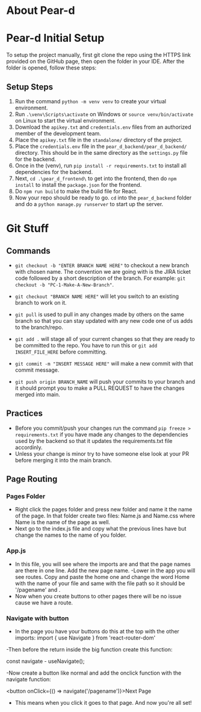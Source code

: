 # About Pear-d

# Pear-d Initial Setup
To setup the project manually, first git clone the repo using the HTTPS link provided on the GitHub page, then open the folder in your IDE. After the folder is opened, follow these steps:

## Setup Steps
1. Run the command ```python -m venv venv``` to create your virtual environment.
2. Run ```.\venv\Scripts\activate``` on Windows or ```source venv/bin/activate``` on Linux to start the virtual environment.
3. Download the ```apikey.txt``` and ```credentials.env``` files from an authorized member of the development team.
4. Place the ```apikey.txt``` file in the ```standalone/``` directory of the project.
5. Place the ```credentials.env``` file in the ```pear_d_backend/pear_d_backend/``` directory. This should be in the same directory as the ```settings.py``` file for the backend.
4. Once in the (venv), run ```pip install -r requirements.txt``` to install all dependencies for the backend.
5. Next, ```cd .\pear_d_frontend\``` to get into the frontend, then do ```npm install``` to install the ```package.json``` for the frontend.
6. Do ```npm run build``` to make the build file for React. 
7. Now your repo should be ready to go. ```cd``` into the ```pear_d_backend``` folder and do a ```python manage.py runserver``` to start up the server.

# Git Stuff
## Commands
- ```git checkout -b "ENTER BRANCH NAME HERE"``` to checkout a new branch with chosen name. The convention we are going with is the JIRA ticket code followed by a short description of the branch. For example: ```git checkout -b "PC-1-Make-A-New-Branch"```.

- ```git checkout "BRANCH NAME HERE"``` will let you switch to an existing branch to work on it.

- ```git pull``` is used to pull in any changes made by others on the same branch so that you can stay updated with any new code one of us adds to the branch/repo.

- ```git add .``` will stage all of your current changes so that they are ready to be committed to the repo. You have to run this or ```git add INSERT_FILE_HERE``` before committing.

- ```git commit -m "INSERT MESSAGE HERE"``` will make a new commit with that commit message.

- ```git push origin BRANCH_NAME``` will push your commits to your branch and it should prompt you to make a PULL REQUEST to have the changes merged into main. 
## Practices
- Before you commit/push your changes run the command ```pip freeze > requirements.txt``` if you have made any changes to the dependencies used by the backend so that it updates the requirements.txt file accordinly.
- Unless your change is minor try to have someone else look at your PR before merging it into the main branch.


## Page Routing
### Pages Folder
- Right click the pages folder and press new folder and name it the name of the page. In that folder create two files: Name.js and Name.css where Name is the name of the page as well.
- Next go to the index.js file and copy what the previous lines have but change the names to the name of you folder.
### App.js
- In this file, you will see where the imports are and that the page names are there in one line. Add the new page name.
-Lower in the app you will see routes. Copy and paste the home one and change the word Home with the name of your file and same with the file path so it should be '/pagename' and <PageName/>.
- Now when you create buttons to other pages there will be no issue cause we have a route.
### Navigate with button
- In the page you have your buttons do this at the top with the other imports:
import { use Navigate } from 'react-router-dom'

-Then before the return inside the big function create this function:

const navigate - useNavigate();

-Now create a button like normal and add the onclick function with the navigate function:

<button onClick={() => navigate('/pagename')}>Next Page</button>

- This means when you click it goes to that page. And now you're all set!
